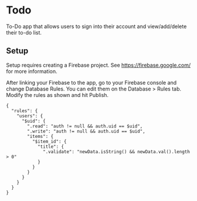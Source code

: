 # Todo
To-Do app that allows users to sign into their account and view/add/delete their to-do list.

## Setup

Setup requires creating a Firebase project. See https://firebase.google.com/ for more information.

After linking your Firebase to the app, go to your Firebase console and change Database Rules. You can edit them on the Database > Rules tab. Modify the rules as shown and hit Publish.

```
{
  "rules": {
    "users": {
      "$uid": {
        ".read": "auth != null && auth.uid == $uid",
        ".write": "auth != null && auth.uid == $uid",
        "items": {
          "$item_id": {
            "title": {
              ".validate": "newData.isString() && newData.val().length > 0"
            }
          }
        }
      }
    }
  }
}
```

